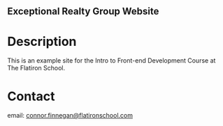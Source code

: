 Exceptional Realty Group Website
---

# Description

This is an example site for the Intro to Front-end Development Course at The Flatiron School.

# Contact

email: connor.finnegan@flatironschool.com